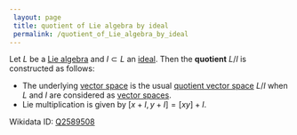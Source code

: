 ```yaml
---
 layout: page
 title: quotient of Lie algebra by ideal
 permalink: /quotient_of_Lie_algebra_by_ideal
---
```

Let $L$ be a [Lie algebra](https://defsmath.github.io/DefsMath/Lie_algebra) and $I\subset L$ an [ideal](https://defsmath.github.io/DefsMath/ideal_of_a_Lie_algebra). Then the **quotient** $L / I$ is constructed as follows:
- The underlying [vector space](https://defsmath.github.io/DefsMath/vector_space) is the usual [quotient vector space](https://defsmath.github.io/DefsMath/quotient_vector_space) $L/I$ when $L$ and $I$ are considered as [vector spaces](https://defsmath.github.io/DefsMath/vector_space). 
- Lie multiplication is given by $[x+I,y+I] = [xy]+I$.

Wikidata ID: [Q2589508](https://www.wikidata.org/wiki/Q2589508)